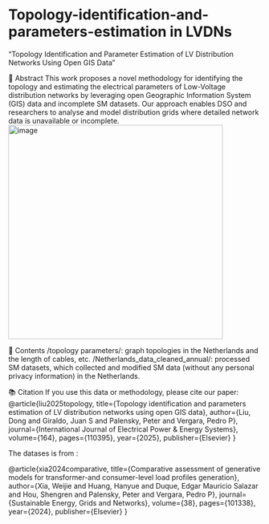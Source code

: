 # Topology-identification-and-parameters-estimation in LVDNs

“Topology Identification and Parameter Estimation of LV Distribution Networks Using Open GIS Data”

📄 Abstract
This work proposes a novel methodology for identifying the topology and estimating the electrical parameters of Low-Voltage distribution networks by leveraging open Geographic Information System (GIS) data and incomplete SM datasets. Our approach enables DSO and researchers to analyse and model distribution grids where detailed network data is unavailable or incomplete.
<img width="427" alt="image" src="https://github.com/user-attachments/assets/f0f4bd18-b9f8-4818-8a17-04a7d3ab08b1" />

📂 Contents
/topology parameters/: graph topologies in the Netherlands and the length of cables, etc.
/Netherlands_data_cleaned_annual/: processed SM datasets, which collected and modified SM data (without any personal privacy information) in the Netherlands.


📚 Citation
If you use this data or methodology, please cite our paper:
@article{liu2025topology,
  title={Topology identification and parameters estimation of LV distribution networks using open GIS data},
  author={Liu, Dong and Giraldo, Juan S and Palensky, Peter and Vergara, Pedro P},
  journal={International Journal of Electrical Power \& Energy Systems},
  volume={164},
  pages={110395},
  year={2025},
  publisher={Elsevier}
}

The datases is from :

@article{xia2024comparative,
  title={Comparative assessment of generative models for transformer-and consumer-level load profiles generation},
  author={Xia, Weijie and Huang, Hanyue and Duque, Edgar Mauricio Salazar and Hou, Shengren and Palensky, Peter and Vergara, Pedro P},
  journal={Sustainable Energy, Grids and Networks},
  volume={38},
  pages={101338},
  year={2024},
  publisher={Elsevier}
}

